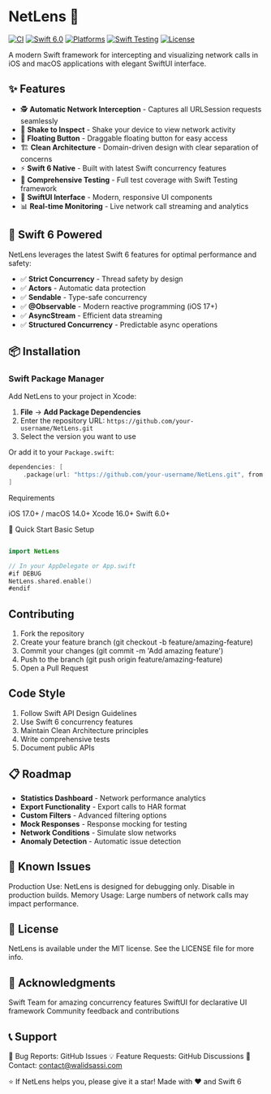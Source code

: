 # NetLens 📡

[![CI](https://github.com/your-username/NetLens/actions/workflows/ci.yml/badge.svg)](https://github.com/your-username/NetLens/actions/workflows/ci.yml)
[![Swift 6.0](https://img.shields.io/badge/Swift-6.0-orange.svg)](https://swift.org)
[![Platforms](https://img.shields.io/badge/Platforms-iOS%2017%2B%20|%20macOS%2014%2B-lightgrey.svg)](https://developer.apple.com)
[![Swift Testing](https://img.shields.io/badge/Testing-Swift%20Testing-blue.svg)](https://github.com/apple/swift-testing)
[![License](https://img.shields.io/badge/License-MIT-green.svg)](LICENSE)

A modern Swift framework for intercepting and visualizing network calls in iOS and macOS applications with elegant SwiftUI interface.

## ✨ Features

- 🕵️ **Automatic Network Interception** - Captures all URLSession requests seamlessly
- 📱 **Shake to Inspect** - Shake your device to view network activity
- 🎯 **Floating Button** - Draggable floating button for easy access
- 🏗️ **Clean Architecture** - Domain-driven design with clear separation of concerns
- ⚡ **Swift 6 Native** - Built with latest Swift concurrency features
- 🧪 **Comprehensive Testing** - Full test coverage with Swift Testing framework
- 🎨 **SwiftUI Interface** - Modern, responsive UI components
- 📊 **Real-time Monitoring** - Live network call streaming and analytics

## 🚀 Swift 6 Powered

NetLens leverages the latest Swift 6 features for optimal performance and safety:

- ✅ **Strict Concurrency** - Thread safety by design
- ✅ **Actors** - Automatic data protection
- ✅ **Sendable** - Type-safe concurrency
- ✅ **@Observable** - Modern reactive programming (iOS 17+)
- ✅ **AsyncStream** - Efficient data streaming
- ✅ **Structured Concurrency** - Predictable async operations

## 📦 Installation

### Swift Package Manager

Add NetLens to your project in Xcode:

1. **File** → **Add Package Dependencies**
2. Enter the repository URL: `https://github.com/your-username/NetLens.git`
3. Select the version you want to use

Or add it to your `Package.swift`:

```swift
dependencies: [
    .package(url: "https://github.com/your-username/NetLens.git", from: "1.0.0")
]
```

Requirements

iOS 17.0+ / macOS 14.0+
Xcode 16.0+
Swift 6.0+

🔧 Quick Start
Basic Setup
```swift

import NetLens

// In your AppDelegate or App.swift
#if DEBUG
NetLens.shared.enable()
#endif
```
## Contributing

1. Fork the repository
2. Create your feature branch (git checkout -b feature/amazing-feature)
3. Commit your changes (git commit -m 'Add amazing feature')
4. Push to the branch (git push origin feature/amazing-feature)
5. Open a Pull Request

## Code Style

1. Follow Swift API Design Guidelines
2. Use Swift 6 concurrency features
3. Maintain Clean Architecture principles
4. Write comprehensive tests
5. Document public APIs
## 📋 Roadmap

 - **Statistics Dashboard** - Network performance analytics
 - **Export Functionality** - Export calls to HAR format
 - **Custom Filters** - Advanced filtering options
 - **Mock Responses** - Response mocking for testing
 - **Network Conditions** - Simulate slow networks
 - **Anomaly Detection** - Automatic issue detection

## 🐛 Known Issues

Production Use: NetLens is designed for debugging only. Disable in production builds.
Memory Usage: Large numbers of network calls may impact performance.

## 📄 License
NetLens is available under the MIT license. See the LICENSE file for more info.
## 🙏 Acknowledgments

Swift Team for amazing concurrency features
SwiftUI for declarative UI framework
Community feedback and contributions
## 📞 Support

🐛 Bug Reports: GitHub Issues
💡 Feature Requests: GitHub Discussions
📧 Contact: contact@walidsassi.com


⭐ If NetLens helps you, please give it a star!
Made with ❤️ and Swift 6

